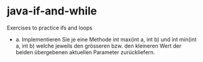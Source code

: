 # java-if-and-while
Exercises to practice ifs and loops

- a. Implementieren Sie je eine Methode int max(int a, int b) und int min(int a,
int b) welche jeweils den grösseren bzw. den kleineren Wert der beiden übergebenen aktuellen Parameter zurückliefern.
